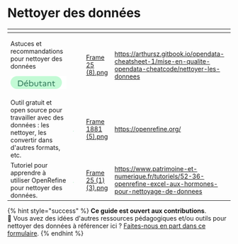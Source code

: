 # Nettoyer des données

<table data-card-size="large" data-view="cards"><thead><tr><th></th><th></th><th></th><th data-hidden data-card-cover data-type="files"></th><th data-hidden data-card-target data-type="content-ref"></th></tr></thead><tbody><tr><td><p>Astuces et recommandations pour nettoyer des données</p><p><img src="../../../.gitbook/assets/Tag - Item (20).png" alt="" data-size="line"></p></td><td></td><td></td><td><a href="../../../.gitbook/assets/Frame 25 (8).png">Frame 25 (8).png</a></td><td><a href="https://arthursz.gitbook.io/opendata-cheatsheet-1/mise-en-qualite-opendata-cheatcode/nettoyer-les-donnees">https://arthursz.gitbook.io/opendata-cheatsheet-1/mise-en-qualite-opendata-cheatcode/nettoyer-les-donnees</a></td></tr><tr><td>Outil gratuit et open source pour travailler avec des données : les nettoyer, les convertir dans d'autres formats, etc.</td><td><img src="../../../.gitbook/assets/Tag - Item (21).png" alt="" data-size="line"></td><td></td><td><a href="../../../.gitbook/assets/Frame 1881 (5).png">Frame 1881 (5).png</a></td><td><a href="https://openrefine.org/">https://openrefine.org/</a></td></tr><tr><td>Tutoriel pour apprendre à utiliser OpenRefine pour nettoyer des données.</td><td><img src="../../../.gitbook/assets/Tag - Item (22).png" alt="" data-size="line"></td><td></td><td><a href="../../../.gitbook/assets/Frame 25 (1) (3).png">Frame 25 (1) (3).png</a></td><td><a href="https://www.patrimoine-et-numerique.fr/tutoriels/52-36-openrefine-excel-aux-hormones-pour-nettoyage-de-donnees">https://www.patrimoine-et-numerique.fr/tutoriels/52-36-openrefine-excel-aux-hormones-pour-nettoyage-de-donnees</a></td></tr></tbody></table>

{% hint style="success" %}
**Ce guide est ouvert aux contributions**.\
💌 Vous avez des idées d'autres ressources pédagogiques et/ou outils pour nettoyer des données à référencer ici ? [Faites-nous en part dans ce formulaire](https://tally.so/r/wgZz4l).&#x20;
{% endhint %}
